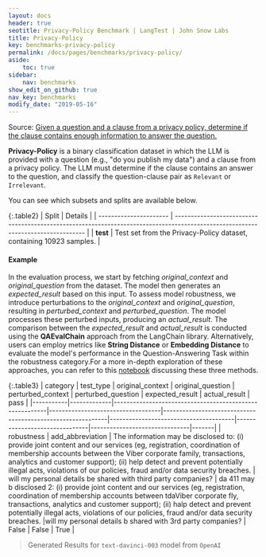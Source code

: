 ```yaml
---
layout: docs
header: true
seotitle: Privacy-Policy Benchmark | LangTest | John Snow Labs
title: Privacy-Policy
key: benchmarks-privacy-policy
permalink: /docs/pages/benchmarks/privacy-policy/
aside:
    toc: true
sidebar:
    nav: benchmarks
show_edit_on_github: true
nav_key: benchmarks
modify_date: "2019-05-16"
---
```


Source: [Given a question and a clause from a privacy policy, determine if the clause contains enough information to answer the question.](https://github.com/HazyResearch/legalbench/tree/main/tasks/privacy_policy_qa)

**Privacy-Policy** is a binary classification dataset in which the LLM is provided with a question (e.g., "do you publish my data") and a clause from a privacy policy. The LLM must determine if the clause contains an answer to the question, and classify the question-clause pair as `Relevant` or `Irrelevant`.

You can see which subsets and splits are available below.

{:.table2}
| Split                  | Details                                                                                                                          |
| ---------------------- | -------------------------------------------------------------------------------------------------------------------------------- |
| **test**     | Test set from the Privacy-Policy dataset, containing 10923 samples.                                             |

#### Example

In the evaluation process, we start by fetching *original_context* and *original_question* from the dataset. The model then generates an *expected_result* based on this input. To assess model robustness, we introduce perturbations to the *original_context* and *original_question*, resulting in *perturbed_context* and *perturbed_question*. The model processes these perturbed inputs, producing an *actual_result*. The comparison between the *expected_result* and *actual_result* is conducted using the **QAEvalChain** approach from the LangChain library. Alternatively, users can employ metrics like **String Distance** or **Embedding Distance** to evaluate the model's performance in the Question-Answering Task within the robustness category.For a more in-depth exploration of these approaches, you can refer to this [notebook](https://colab.research.google.com/github/JohnSnowLabs/langtest/blob/main/demo/tutorials/misc/Evaluation_Metrics.ipynb) discussing these three methods.


{:.table3}
| category   | test_type    | original_context                                         | original_question                  | perturbed_context                                           | perturbed_question                     | expected_result                | actual_result                  | pass   |
|-----------|-------------|---------------------------------------------------------|-----------------------------------|------------------------------------------------------------|---------------------------------------|-------------------------------|-------------------------------|-------|
| robustness | add_abbreviation | The information may be disclosed to: (i) provide joint content and our services (eg, registration, coordination of membership accounts between the Viber corporate family, transactions, analytics and customer support); (ii) help detect and prevent potentially illegal acts, violations of our policies, fraud and/or data security breaches. | will my personal details be shared with third party companies? | da 411 may b disclosed 2: (i) provide joint content and our services (eg, registration, coordination of membership accounts between tdaViber corporate fly, transactions, analytics and customer support); (ii) halp detect and prevent potentially illegal acts, violations of our policies, fraud and/or data security breaches. |will my personal details b shared with 3rd party companies? | False | False  | True |


> Generated Results for `text-davinci-003` model from `OpenAI`
